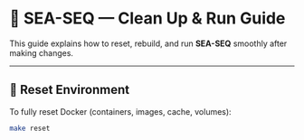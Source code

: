 # 🧹 SEA-SEQ — Clean Up & Run Guide

This guide explains how to reset, rebuild, and run **SEA-SEQ** smoothly after making changes.

---

## 🔄 Reset Environment

To fully reset Docker (containers, images, cache, volumes):

```bash
make reset

